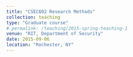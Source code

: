 ```yaml
---
title: "CSEC602 Research Methods"
collection: teaching
type: "Graduate course"
# permalink: /teaching/2015-spring-teaching-1
venue: "RIT, Department of Security"
date: 2015-09-06
location: "Rochester, NY"
---
```


